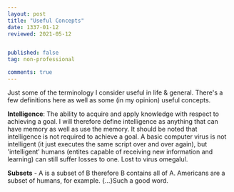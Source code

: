 ```yaml
---
layout: post
title: "Useful Concepts"
date: 1337-01-12
reviewed: 2021-05-12


published: false
tag: non-professional

comments: true
---
```

Just some of the terminology I consider useful in life & general. There's a few definitions here as well as some (in my opinion) useful concepts.

**Intelligence**: The ability to acquire and apply knowledge with respect to achieving a goal. I will therefore define intelligence as anything that can have memory as well as use the memory. 
It should be noted that intelligence is not required to achieve a goal. A basic computer virus is not intelligent (it just executes the same script over and over again), but 'intelligent' humans (entites capable of receiving new information and learning) can still suffer losses to one. Lost to virus omegalul. 

**Subsets** - A is a subset of B therefore B contains all of A. Americans are a subset of humans, for example. {...}Such a good word.

